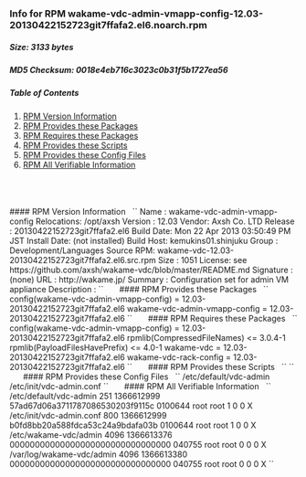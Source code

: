 ### Info for RPM wakame-vdc-admin-vmapp-config-12.03-20130422152723git7ffafa2.el6.noarch.rpm  
##### Size: 3133 bytes  
##### MD5 Checksum: 0018e4eb716c3023c0b31f5b1727ea56  
##### Table of Contents  
1. [RPM Version Information](#version)  
2. [RPM Provides these Packages ](#provides)  
3. [RPM Requires these Packages](#requires)  
4. [RPM Provides these Scripts](#scripts)  
5. [RPM Provides these Config Files](#config)  
6. [RPM All Verifiable Information](#verifiable)  
&nbsp;  
&nbsp;  
&nbsp;  
<a name="version" />
#### RPM Version Information  
&nbsp;  
``  
Name        : wakame-vdc-admin-vmapp-config  Relocations: /opt/axsh 
Version     : 12.03                             Vendor: Axsh Co. LTD <dev@axsh.net>
Release     : 20130422152723git7ffafa2.el6   Build Date: Mon 22 Apr 2013 03:50:49 PM JST
Install Date: (not installed)               Build Host: kemukins01.shinjuku
Group       : Development/Languages         Source RPM: wakame-vdc-12.03-20130422152723git7ffafa2.el6.src.rpm
Size        : 1051                             License: see https://github.com/axsh/wakame-vdc/blob/master/README.md
Signature   : (none)
URL         : http://wakame.jp/
Summary     : Configuration set for admin VM appliance
Description :
<insert long description, indented with spaces>
``  
&nbsp;  
&nbsp;  
&nbsp;  
<a name="provides" />
#### RPM Provides these Packages  
&nbsp;  
``  
config(wakame-vdc-admin-vmapp-config) = 12.03-20130422152723git7ffafa2.el6
wakame-vdc-admin-vmapp-config = 12.03-20130422152723git7ffafa2.el6
``  
&nbsp;  
&nbsp;  
&nbsp;  
<a name="requires" />
#### RPM Requires these Packages  
&nbsp;  
``  
config(wakame-vdc-admin-vmapp-config) = 12.03-20130422152723git7ffafa2.el6
rpmlib(CompressedFileNames) <= 3.0.4-1
rpmlib(PayloadFilesHavePrefix) <= 4.0-1
wakame-vdc = 12.03-20130422152723git7ffafa2.el6
wakame-vdc-rack-config = 12.03-20130422152723git7ffafa2.el6
``  
&nbsp;  
&nbsp;  
&nbsp;  
<a name="scripts" />
#### RPM Provides these Scripts  
&nbsp;  
``  
``  
&nbsp;  
&nbsp;  
&nbsp;  
<a name="config" />
#### RPM Provides these Config Files  
&nbsp;  
``  
/etc/default/vdc-admin
/etc/init/vdc-admin.conf
``  
&nbsp;  
&nbsp;  
&nbsp;  
<a name="verifiable" />
#### RPM All Verifiable Information  
&nbsp;  
``  
/etc/default/vdc-admin 251 1366612999 57ad67d06a3711787086530203f9115c 0100644 root root 1 0 0 X
/etc/init/vdc-admin.conf 800 1366612999 b0fd8bb20a588fdca53c24a9bdafa03b 0100644 root root 1 0 0 X
/etc/wakame-vdc/admin 4096 1366613376 00000000000000000000000000000000 040755 root root 0 0 0 X
/var/log/wakame-vdc/admin 4096 1366613380 00000000000000000000000000000000 040755 root root 0 0 0 X
``  
&nbsp;  
